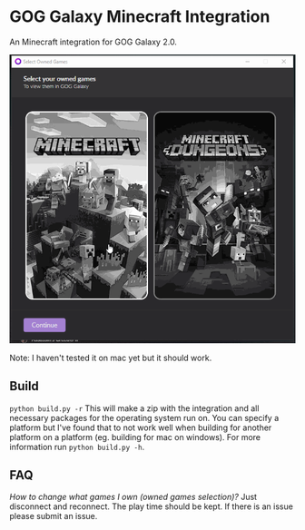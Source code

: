 # GOG Galaxy Minecraft Integration

An Minecraft integration for GOG Galaxy 2.0.

![example](example.gif)

Note: I haven't tested it on mac yet but it should work.

## Build

`python build.py -r` This will make a zip with the integration and all necessary packages for the operating system run on. You can specify a platform but I've found that to not work well when building for another platform on a platform (eg. building for mac on windows). For more information run `python build.py -h`.

## FAQ

_How to change what games I own (owned games selection)?_ Just disconnect and reconnect. The play time should be kept. If there is an issue please submit an issue.
